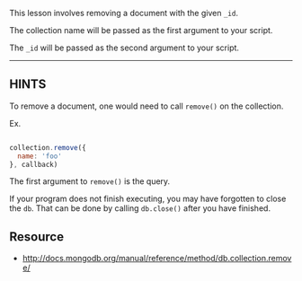 This lesson involves removing a document with the given `_id`.

The collection name will be passed as the first argument to your script.

The `_id` will be passed as the second argument to your script.

-----------------------------------------------------------
## HINTS

To remove a document, one would need to call `remove()` on the collection.

Ex.

```js

collection.remove({
  name: 'foo'
}, callback)
```

The first argument to `remove()` is the query.

If your program does not finish executing, you may have forgotten to
close the `db`. That can be done by calling `db.close()` after you
have finished.

## Resource
* http://docs.mongodb.org/manual/reference/method/db.collection.remove/
